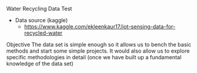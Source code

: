 Water Recycling Data Test
- Data source (kaggle)
    - https://www.kaggle.com/ekleenkaur17/iot-sensing-data-for-recycled-water

Objective
The data set is simple enough so it allows us to bench the basic methods and
start some simple projects. It would also allow us to explore specific
methodologies in detail (once we have built up a fundamental knowledge of the
data set)
